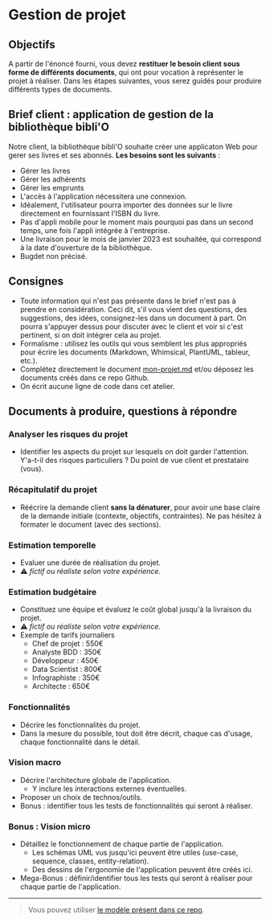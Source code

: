 # Gestion de projet

## Objectifs

A partir de l'énoncé fourni, vous devez **restituer le besoin client sous forme de différents documents**, qui ont pour vocation à représenter le projet à réaliser. Dans les étapes suivantes, vous serez guidés pour produire différents types de documents.

## Brief client : application de gestion de la bibliothèque bibli'O

Notre client, la bibliothèque bibli'O souhaite créer une applicaton Web pour gerer ses livres et ses abonnés.
**Les besoins sont les suivants** : 

- Gérer les livres
- Gérer les adhérents
- Gérer les emprunts
- L'accès à l'application nécessitera une connexion.
- Idéalement, l'utilisateur pourra importer des données sur le livre directement en fournissant l'ISBN du livre.
- Pas d'appli mobile pour le moment mais pourquoi pas dans un second temps, une fois l'appli intégrée à l'entreprise.
- Une livraison pour le mois de janvier 2023 est souhaitée, qui correspond à la date d'ouverture de la bibliothèque.
- Bugdet non précisé.

## Consignes

- Toute information qui n'est pas présente dans le brief n'est pas à prendre en considération. Ceci dit, s'il vous vient des questions, des suggestions, des idées, consignez-les dans un document à part. On pourra s'appuyer dessus pour discuter avec le client et voir si c'est pertinent, si on doit intégrer cela au projet.
- Formalisme : utilisez les outils qui vous semblent les plus appropriés pour écrire les documents (Markdown, Whimsical, PlantUML, tableur, etc.).
- Complétez directement le document [mon-projet.md](./mon-projet.md) et/ou déposez les documents créés dans ce repo Github.
- On écrit aucune ligne de code dans cet atelier.

## Documents à produire, questions à répondre

### Analyser les risques du projet

- Identifier les aspects du projet sur lesquels on doit garder l'attention. Y'a-t-il des risques particuliers ? Du point de vue client et prestataire (vous).

### Récapitulatif du projet

- Réécrire la demande client **sans la dénaturer**, pour avoir une base claire de la demande initiale (contexte, objectifs, contraintes). Ne pas hésitez à formater le document (avec des sections).

### Estimation temporelle

- Evaluer une durée de réalisation du projet.
- :warning: *fictif ou réaliste selon votre expérience.*

### Estimation budgétaire

- Constituez une équipe et évaluez le coût global jusqu'à la livraison du projet.
- :warning: *fictif ou réaliste selon votre expérience.*
- Exemple de tarifs journaliers
  - Chef de projet : 550€
  - Analyste BDD : 350€
  - Développeur : 450€
  - Data Scientist : 800€
  - Infographiste : 350€
  - Architecte : 650€

### Fonctionnalités

- Décrire les fonctionnalités du projet.
- Dans la mesure du possible, tout doit être décrit, chaque cas d'usage, chaque fonctionnalité dans le détail.

### Vision macro

- Décrire l'architecture globale de l'application.
  - Y inclure les interactions externes éventuelles.
- Proposer un choix de technos/outils.
- Bonus : identifier tous les tests de fonctionnalités qui seront à réaliser.

### Bonus : Vision micro

- Détaillez le fonctionnement de chaque partie de l'application.
  - Les schémas UML vus jusqu'ici peuvent être utiles (use-case, sequence, classes, entity-relation).
  - Des dessins de l'ergonomie de l'application peuvent être créés ici.
- Mega-Bonus : définir/identifier tous les tests qui seront à réaliser pour chaque partie de l'application.

---

> Vous pouvez utiliser [le modèle présent dans ce repo](./mon-projet.md).
